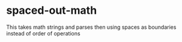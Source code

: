 # spaced-out-math
This takes math strings and parses then using spaces as boundaries instead of order of operations
